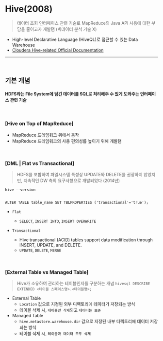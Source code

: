 # Hive(2008)
> 데이터 조회 인터페이스 관련 기술로 MapReduce의 Java API 사용에 대한 부담을 줄이고자 개발됌 (빅데이터 분석 기술 X)
* High-level Declarative Language (HiveQL)로 접근할 수 있는 Data Warehouse
* [Cloudera Hive-related Official Documentation](https://docs.cloudera.com/HDPDocuments/HDP3/HDP-3.1.4/data-operating-system/content/introduction_yarn.html)

<hr>
<br>

## 기본 개념
#### HDFS라는 File System에 담긴 데이터를 SQL로 처리해주 수 있게 도와주는 인터페이스 관련 기술

<br>

### [Hive on Top of MapReduce]
* MapReduce 프레임워크 위에서 동작
* MapReduce 프레임워크의 사용 편의성를 높이기 위해 개발됌 

<br>

### [DML | Flat vs Transactional]
> HDFS를 포함하여 파일시스템 특성상 UPDATE와 DELETE를 권장하지 않았지만, 지속적인 DW 측의 요구사항으로 개발되었다 (2014년)
```
hive --version 
```

```hiveql

ALTER TABLE table_name SET TBLPROPERTIES ('transactional'='true');                

```
* `Flat` 
  * `SELECT`, `INSERT INTO`, `INSERT OVERWRITE`

* `Transactional` 
  * Hive transactional (ACID) tables support data modification through INSERT, UPDATE, and DELETE.
  * `UPDATE`, `DELETE`, `MERGE`

<br>

### [External Table vs Managed Table]
> Hive가 소유하여 관리하는 테이블인지를 구분하는 개념
`hivesql
DESCRIBE EXTENDED <테이블 스페이스명>.<테이블명>;
`

* External Table
  * `Location` 값으로 지정된 외부 디렉토리에 데이터가 저장되는 방식
  * 테이블 삭제 시, `테이블만 삭제`되고 `데이터는 보존`
* Managed Table
  * `hive.metastore.warehouse.dir` 값으로 지정된 내부 디렉토리에 데이터 저장되는 방식
  * 테이블 삭제 시, `테이블과 데이터 모두 삭제`
